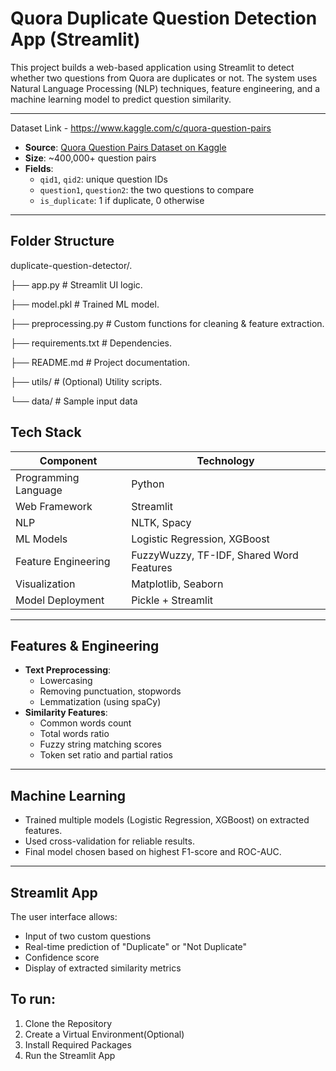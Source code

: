 #  Quora Duplicate Question Detection App (Streamlit)

This project builds a web-based application using Streamlit to detect whether two questions from Quora are duplicates or not. The system uses Natural Language Processing (NLP) techniques, feature engineering, and a machine learning model to predict question similarity.

---
Dataset Link - https://www.kaggle.com/c/quora-question-pairs
 

- **Source**: [Quora Question Pairs Dataset on Kaggle](https://www.kaggle.com/competitions/quora-question-pairs/data)
- **Size**: ~400,000+ question pairs
- **Fields**:
  - `qid1`, `qid2`: unique question IDs
  - `question1`, `question2`: the two questions to compare
  - `is_duplicate`: 1 if duplicate, 0 otherwise

---
## Folder Structure
duplicate-question-detector/.


├── app.py                    # Streamlit UI logic.

├── model.pkl                 # Trained ML model.

├── preprocessing.py          # Custom functions for cleaning & feature extraction.

├── requirements.txt          # Dependencies.

├── README.md                 # Project documentation.

├── utils/                    # (Optional) Utility scripts.

└── data/                     # Sample input data


## Tech Stack

| Component            | Technology          |
|----------------------|---------------------|
| Programming Language | Python              |
| Web Framework        | Streamlit           |
| NLP                  | NLTK, Spacy         |
| ML Models            | Logistic Regression, XGBoost |
| Feature Engineering  | FuzzyWuzzy, TF-IDF, Shared Word Features |
| Visualization        | Matplotlib, Seaborn |
| Model Deployment     | Pickle + Streamlit  |

---

## Features & Engineering

- **Text Preprocessing**:
  - Lowercasing
  - Removing punctuation, stopwords
  - Lemmatization (using spaCy)
- **Similarity Features**:
  - Common words count
  - Total words ratio
  - Fuzzy string matching scores
  - Token set ratio and partial ratios

---

## Machine Learning

- Trained multiple models (Logistic Regression, XGBoost) on extracted features.
- Used cross-validation for reliable results.
- Final model chosen based on highest F1-score and ROC-AUC.

---

##  Streamlit App

The user interface allows:
- Input of two custom questions
- Real-time prediction of "Duplicate" or "Not Duplicate"
- Confidence score
- Display of extracted similarity metrics


## To run:

1. Clone the Repository
2. Create a Virtual Environment(Optional)
3.  Install Required Packages
4.  Run the Streamlit App


